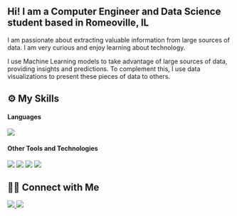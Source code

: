 ## Hi! I am a Computer Engineer and Data Science student based in Romeoville, IL

I am passionate about extracting valuable information from large sources of data. I am very curious and enjoy learning about technology. 

I use Machine Learning models to take advantage of large sources of data, providing insights and predictions. To complement this, I use data visualizations to present these pieces of data to others.

## ⚙️ My Skills

<h4> Languages </h4>
<span> 
    <img src="https://img.shields.io/badge/python-3670A0?style=for-the-badge&logo=python&logoColor=ffdd54">
</span>

<h4> Other Tools and Technologies </h4>
<span>
  <img src="https://img.shields.io/badge/MySQL-00000F?style=for-the-badge&logo=mysql&logoColor=white">
  <img src="https://custom-icon-badges.demolab.com/badge/Matplotlib-71D291?logo=matplotlib&logoColor=fff">
  <img src="https://img.shields.io/badge/Pandas-150458?logo=pandas&logoColor=fff">
  <img src="https://custom-icon-badges.demolab.com/badge/Tableau-0176D3?logo=tableau&logoColor=fff">
</span>

## 🤝🏻 Connect with Me

<a href="https://www.linkedin.com/in/pau-case-barrera">
  <img src="https://img.shields.io/badge/linkedin-%230077B5.svg?style=for-the-badge&logo=linkedin&logoColor=white">
</a>
<a href="mailto:paucase6@gmail.com">
  <img src="https://img.shields.io/badge/Gmail-D14836?style=for-the-badge&logo=gmail&logoColor=white">
</a>
</div>
<!--
**paucase4/paucase4** is a ✨ _special_ ✨ repository because its `README.md` (this file) appears on your GitHub profile.

Here are some ideas to get you started:

- 🔭 I’m currently working on ...
- 🌱 I’m currently learning ...
- 👯 I’m looking to collaborate on ...
- 🤔 I’m looking for help with ...
- 💬 Ask me about ...
- 📫 How to reach me: ...
- 😄 Pronouns: ...
- ⚡ Fun fact: ...
-->
